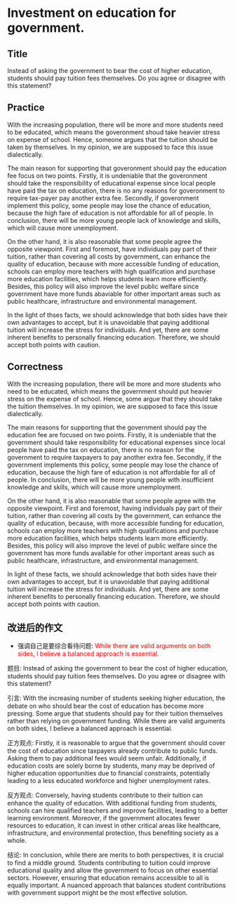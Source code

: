 # Investment on education for government.

## Title
Instead of asking the government to bear the cost of higher education, students should pay tuition fees themselves. Do you agree or disagree with this statement?

## Practice

With the increasing population, there will be more and more students need to be educated, which means the goveronment shoud take heavier stress on expense of school. Hence, someone argues that the tuition should be taken by themselves. In my opinion, we are supposed to face this issue dialectically.

The main reason for supporting that goveronment should pay the education fee focus on two points. Firstly, it is undeniable that the goveronment should take the responsibility of educational expense since local people have paid the tax on education, there is no any reasons for goveronment to require tax-payer pay another extra fee. Secondly, if goveronment implement this policy, some people may lose the chance of education, because the high fare of education is not affordable for all of people. In conclusion, there will be more young people lack of knowledge and skills, which will cause more unemployment.

On the other hand, it is also reasonable that some people agree the opposite viewpoint. First and foremost, have individuals pay part of their tuition, rather than covering all costs by government, can enhance the quality of education, because with more accessible funding of education, schools can employ more teachers with high qualification and purchase more education facilities, which helps students learn more efficiently. Besides, this policy will also improve the level public welfare since government have more funds abaviable for other important areas such as public healthcare, infrastructure and environmental management.

In the light of thses facts, we should acknowledge that both sides have their own advantages to accept, but it is unavoidable that paying additional tuition will increase the stress for individuals. And yet, there are some inherent benefits to personally financing education. Therefore, we should accept both points with caution.

## Correctness

With the increasing population, there will be more and more students who need to be educated, which means the government should put heavier stress on the expense of school. Hence, some argue that they should take the tuition themselves. In my opinion, we are supposed to face this issue dialectically.

The main reasons for supporting that the government should pay the education fee are focused on two points. Firstly, it is undeniable that the government should take responsibility for educational expenses since local people have paid the tax on education, there is no reason for the government to require taxpayers to pay another extra fee. Secondly, if the government implements this policy, some people may lose the chance of education, because the high fare of education is not affordable for all of people. In conclusion, there will be more young people with insufficient knowledge and skills, which will cause more unemployment.

On the other hand, it is also reasonable that some people agree with the opposite viewpoint. First and foremost, having individuals pay part of their tuition, rather than covering all costs by the government, can enhance the quality of education, because, with more accessible funding for education, schools can employ more teachers with high qualifications and purchase more education facilities, which helps students learn more efficiently. Besides, this policy will also improve the level of public welfare since the government has more funds available for other important areas such as public healthcare, infrastructure, and environmental management.

In light of these facts, we should acknowledge that both sides have their own advantages to accept, but it is unavoidable that paying additional tuition will increase the stress for individuals. And yet, there are some inherent benefits to personally financing education. Therefore, we should accept both points with caution.

## 改进后的作文

- 强调自己是要综合看待问题: <span style="color:red">While there are valid arguments on both sides, I believe a balanced approach is essential.</span>

题目: Instead of asking the government to bear the cost of higher education, students should pay tuition fees themselves. Do you agree or disagree with this statement?

引言: With the increasing number of students seeking higher education, the debate on who should bear the cost of education has become more pressing. Some argue that students should pay for their tuition themselves rather than relying on government funding. While there are valid arguments on both sides, I believe a balanced approach is essential.

正方观点: Firstly, it is reasonable to argue that the government should cover the cost of education since taxpayers already contribute to public funds. Asking them to pay additional fees would seem unfair. Additionally, if education costs are solely borne by students, many may be deprived of higher education opportunities due to financial constraints, potentially leading to a less educated workforce and higher unemployment rates.

反方观点: Conversely, having students contribute to their tuition can enhance the quality of education. With additional funding from students, schools can hire qualified teachers and improve facilities, leading to a better learning environment. Moreover, if the government allocates fewer resources to education, it can invest in other critical areas like healthcare, infrastructure, and environmental protection, thus benefiting society as a whole.

结论: In conclusion, while there are merits to both perspectives, it is crucial to find a middle ground. Students contributing to tuition could improve educational quality and allow the government to focus on other essential sectors. However, ensuring that education remains accessible to all is equally important. A nuanced approach that balances student contributions with government support might be the most effective solution.